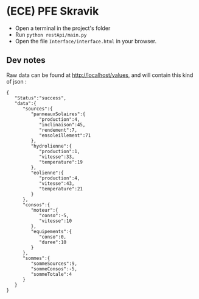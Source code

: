 # (ECE) PFE Skravik

- Open a terminal in the project's folder
- Run `python restApi/main.py`
- Open the file `Interface/interface.html` in your browser.

## Dev notes
Raw data can be found at [http://localhost/values](http://localhost/values), and will contain this kind of json :
```
{
   "Status":"success",
   "data":{
      "sources":{
         "panneauxSolaires":{
            "production":4,
            "inclinaison":45,
            "rendement":7,
            "ensoleillement":71
         },
         "hydrolienne":{
            "production":1,
            "vitesse":33,
            "temperature":19
         },
         "eolienne":{
            "production":4,
            "vitesse":43,
            "temperature":21
         }
      },
      "consos":{
         "moteur":{
            "conso":-5,
            "vitesse":10
         },
         "equipements":{
            "conso":0,
            "duree":10
         }
      },
      "sommes":{
         "sommeSources":9,
         "sommeConsos":-5,
         "sommeTotale":4
      }
   }
}
```
